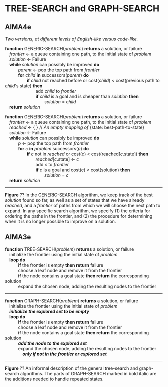 # TREE-SEARCH and GRAPH-SEARCH


## AIMA4e

_Two versions, at different levels of English-like versus code-like._  

__function__ GENERIC-SEARCH(_problem_) __returns__ a solution, or failure  
&emsp;_frontier_ &larr; a queue containing one path, to the initial state of _problem_  
&emsp;_solution_ &larr; Failure  
&emsp;__while__  _solution_ can possibly be improved __do__  
&emsp;&emsp;&emsp;_parent_ &larr; pop the top path from _frontier_  
&emsp;&emsp;&emsp;__for__ _child_ __in__ successors(_parent_) __do__   
&emsp;&emsp;&emsp;&emsp;&emsp;__if__ _child_ not reached before or cost(_child_) < cost(previous path to _child_'s state) __then__  
&emsp;&emsp;&emsp;&emsp;&emsp;&emsp;&emsp;add _child_ to _frontier_  
&emsp;&emsp;&emsp;&emsp;&emsp;&emsp;&emsp;__if__ _child_ is a goal and is cheaper than _solution_ __then__  
&emsp;&emsp;&emsp;&emsp;&emsp;&emsp;&emsp;&emsp;&emsp;_solution_  =  _child_  
&emsp;__return__ _solution_

__function__ GENERIC-SEARCH(_problem_) __returns__ a solution, or failure  
&emsp;_frontier_ &larr; a queue containing one path, to the initial state of _problem_  
&emsp;_reached_ &larr; { }    // _An empty  mapping of_ {state: best-path-to-state}  
&emsp;_solution_ &larr; Failure  
&emsp;__while__  _solution_ can possibly be improved __do__  
&emsp;&emsp;&emsp;_p_ &larr; pop the top path from _frontier_  
&emsp;&emsp;&emsp;__for__ _c_ __in__ _problem_.successors(_p_) __do__   
&emsp;&emsp;&emsp;&emsp;&emsp;__if__ _c_ not in _reached_ or cost(_c_) < cost(reached[_c_.state]) __then__  
&emsp;&emsp;&emsp;&emsp;&emsp;&emsp;&emsp;_reached_[_c_.state] &larr; _c_  
&emsp;&emsp;&emsp;&emsp;&emsp;&emsp;&emsp;add _c_ to _frontier_   
&emsp;&emsp;&emsp;&emsp;&emsp;&emsp;&emsp;__if__ _c_ is a goal and cost(c) < cost(solution) __then__  
&emsp;&emsp;&emsp;&emsp;&emsp;&emsp;&emsp;&emsp;&emsp;_solution_  =  _c_  
&emsp;__return__ _solution_

---
__Figure__ ?? In the GENERIC-SEARCH algorithm, we keep track of the best _solution_ found so far, as well as a set of states that we have already _reached_, and a _frontier_ of paths from which we will choose 
the next path to expand.
In any specific search algorithm, we specify (1) the criteria for ordering the paths in the frontier,
and (2) the procedure for determining when it is no longer possible to improve on a solution.


## AIMA3e
__function__ TREE-SEARCH(_problem_) __returns__ a solution, or failure  
&emsp;initialize the frontier using the initial state of _problem_  
&emsp;__loop do__  
&emsp;&emsp;&emsp;__if__ the frontier is empty __then return__ failure  
&emsp;&emsp;&emsp;choose a leaf node and remove it from the frontier  
&emsp;&emsp;&emsp;__if__ the node contains a goal state __then return__ the corresponding solution  
&emsp;&emsp;&emsp;expand the chosen node, adding the resulting nodes to the frontier  

---
__function__ GRAPH-SEARCH(_problem_) __returns__ a solution, or failure  
&emsp;initialize the frontier using the initial state of _problem_  
&emsp;**_initialize the explored set to be empty_**  
&emsp;__loop do__  
&emsp;&emsp;&emsp;__if__ the frontier is empty __then return__ failure  
&emsp;&emsp;&emsp;choose a leaf node and remove it from the frontier  
&emsp;&emsp;&emsp;__if__ the node contains a goal state __then return__ the corresponding solution  
&emsp;&emsp;&emsp;**_add the node to the explored set_**  
&emsp;&emsp;&emsp;expand the chosen node, adding the resulting nodes to the frontier  
&emsp;&emsp;&emsp;&emsp;**_only if not in the frontier or explored set_**

---
__Figure__ ?? An informal description of the general tree\-search and graph\-search algorithms. The parts of GRAPH\-SEARCH marked in bold italic are the additions needed to handle repeated states.
